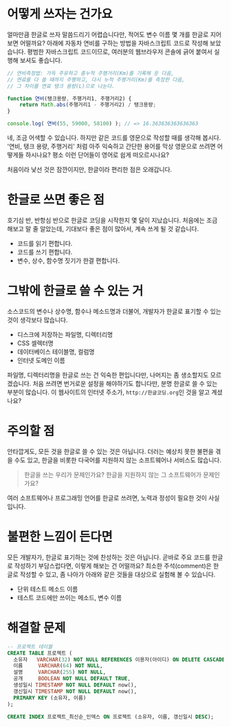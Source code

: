 # 어떻게 쓰자는 건가요

얼마만큼 한글로 쓰자 말씀드리기 어렵습니다만, 적어도 변수 이름 몇 개를 한글로 지어보면 어떨까요? 아래에 자동차 연비를 구하는 방법을 자바스크립트 코드로 작성해 보았습니다. 평범한 자바스크립트 코드이므로, 여러분의 웹브라우저 콘솔에 긁어 붙여서 실행해 보셔도 좋습니다.

``` javascript
// 연비측정법: 가득 주유하고 총누적 주행거리(Km)를 기록해 둔 다음,
// 연료를 다 쓸 때까지 주행하고, 다시 누적 주행거리(Km)를 측정한 다음,
// 그 차이를 연료 탱크 용량(L)으로 나눈다.

function 연비(탱크용량, 주행거리1, 주행거리2) {
    return Math.abs(주행거리1 - 주행거리2) / 탱크용량;
}

console.log( 연비(55, 59000, 58100) ); // => 16.363636363636363
```

네, 조금 어색할 수 있습니다. 하지만 같은 코드를 영문으로 작성할 때를 생각해 봅시다. '연비, 탱크 용량, 주행거리' 처럼 아주 익숙하고 간단한 용어를 막상 영문으로 쓰려면 어떻게들 하시나요? 평소 이런 단어들이 영어로 쉽게 떠오르시나요?

처음이라 낯선 것은 잠깐이지만, 한글이라 편리한 점은 오래갑니다.

# 한글로 쓰면 좋은 점

호기심 반, 반항심 반으로 한글로 코딩을 시작한지 몇 달이 지났습니다. 처음에는 조금 해보고 말 줄 알았는데, 기대보다 좋은 점이 많아서, 계속 쓰게 될 것 같습니다.

* 코드를 읽기 편합니다.
* 코드를 쓰기 편합니다.
* 변수, 상수, 함수명 짓기가 한결 편합니다.

# 그밖에 한글로 쓸 수 있는 거

소스코드의 변수나 상수명, 함수나 메소드명과 더불어, 개발자가 한글로 표기할 수 있는 것이 생각보다 많습니다.

* 디스크에 저장하는 파일명, 디렉터리명
* CSS 셀렉터명
* 데이터베이스 테이블명, 컬럼명
* 인터넷 도메인 이름

파일명, 디렉터리명을 한글로 쓰는 건 익숙한 편입니다만, 나머지는 좀 생소할지도 모르겠습니다. 처음 쓰려면 번거로운 설정을 해야하기도 합니다만, 분명 한글로 쓸 수 있는 부분이 많습니다. 이 웹사이트의 인터넷 주소가, ```http://한글코딩.org```인 것을 알고 계셨나요?


# 주의할 점

안타깝게도, 모든 것을 한글로 쓸 수 있는 것은 아닙니다. 더러는 예상치 못한 불편을 겪을 수도 있고, 한글을 비롯한 다국어를 지원하지 않는 소프트웨어나 서비스도 많습니다.

> 한글을 쓰는 우리가 문제인가요? 한글을 지원하지 않는 그 소프트웨어가 문제인가요?

여러 소프트웨어나 프로그래밍 언어를 한글로 쓰려면, 노력과 정성이 필요한 것이 사실입니다.

# 불편한 느낌이 든다면

모든 개발자가, 한글로 표기하는 것에 찬성하는 것은 아닙니다. 곧바로 주요 코드를 한글로 작성하기 부담스럽다면, 이렇게 해보는 건 어떨까요? 최소한 주석(comment)은 한글로 작성할 수 있고, 좀 나아가 아래와 같은 것들을 대상으로 실험해 볼 수 있습니다.

* 단위 테스트 메소드 이름
* 테스트 코드에만 쓰이는 메소드, 변수 이름

# 해결할 문제

``` sql
-- 프로젝트 테이블
CREATE TABLE 프로젝트 (
  소유자   VARCHAR(32) NOT NULL REFERENCES 이용자(아이디) ON DELETE CASCADE,
  이름     VARCHAR(64) NOT NULL,
  설명     VARCHAR(255) NOT NULL,
  공개     BOOLEAN NOT NULL DEFAULT TRUE,
  생성일시 TIMESTAMP NOT NULL DEFAULT now(),
  갱신일시 TIMESTAMP NOT NULL DEFAULT now(),
  PRIMARY KEY (소유자, 이름)
);

CREATE INDEX 프로젝트_최신순_인덱스 ON 프로젝트 (소유자, 이름, 갱신일시 DESC);
```
